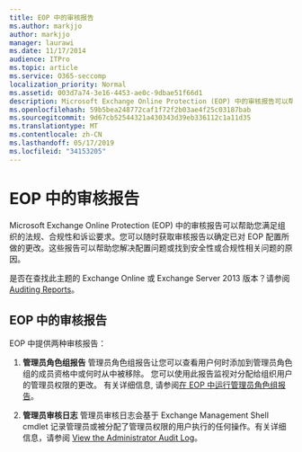 ```yaml
---
title: EOP 中的审核报告
ms.author: markjjo
author: markjjo
manager: laurawi
ms.date: 11/17/2014
audience: ITPro
ms.topic: article
ms.service: O365-seccomp
localization_priority: Normal
ms.assetid: 003d7a74-3e16-4453-ae0c-9dbae51f66d1
description: Microsoft Exchange Online Protection (EOP) 中的审核报告可以帮助您满足组织的法规、合规性和诉讼要求。您可以随时获取审核报告以确定已对 EOP 配置所做的更改。这些报告可以帮助您解决配置问题或找到安全性或合规性相关问题的原因。
ms.openlocfilehash: 59b5bea248772caf1f72f2b03ae4f25c03187bab
ms.sourcegitcommit: 9d67cb52544321a430343d39eb336112c1a11d35
ms.translationtype: MT
ms.contentlocale: zh-CN
ms.lasthandoff: 05/17/2019
ms.locfileid: "34153205"
---
```

# <a name="auditing-reports-in-eop"></a>EOP 中的审核报告

Microsoft Exchange Online Protection (EOP) 中的审核报告可以帮助您满足组织的法规、合规性和诉讼要求。您可以随时获取审核报告以确定已对 EOP 配置所做的更改。这些报告可以帮助您解决配置问题或找到安全性或合规性相关问题的原因。
  
是否在查找此主题的 Exchange Online 或 Exchange Server 2013 版本？请参阅[Auditing Reports](http://technet.microsoft.com/library/2b3e1529-1677-4564-be0b-ce22757ddc0d.aspx)。
  
## <a name="auditing-reports-in-eop"></a>EOP 中的审核报告

EOP 中提供两种审核报告：
  
1. **管理员角色组报告** 管理员角色组报告让您可以查看用户何时添加到管理员角色组的成员资格中或何时从中被移除。 您可以使用此报告监视对分配给组织用户的管理员权限的更改。 有关详细信息, 请参阅[在 EOP 中运行管理员角色组报告](run-an-administrator-role-group-report-in-eop-eop.md)。
    
2. **管理员审核日志** 管理员审核日志会基于 Exchange Management Shell cmdlet 记录管理员或被分配了管理员权限的用户执行的任何操作。有关详细信息，请参阅 [View the Administrator Audit Log](http://technet.microsoft.com/library/5c62072a-556d-4fea-9973-d668c6b9fd57.aspx)。
    


